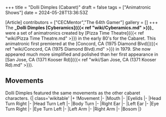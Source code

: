 +++
title = "Dolli Dimples (Cabaret)"
draft = false
tags = ["Animatronic Shows"]
date = 2024-05-28T13:36:53Z

[Article]
contributors = ["CECMentor","The 64th Gamer"]
gallery = []
+++
The **_Dolli Dimples [Cyberamics]({{< ref "wiki/Cyberamics.md" >}})**_ were a set of animatronics created by [Pizza Time Theatre]({{< ref "wiki/Pizza Time Theatre.md" >}}) in the early 80's for the Cabaret. This animatronic first premiered at the [Concord, CA (1975 Diamond Blvd)]({{< ref "wiki/Concord, CA (1975 Diamond Blvd).md" >}}) in 1979. She now appeared much more simplified and polished than her first appearance in [San Jose, CA (1371 Kooser Rd)]({{< ref "wiki/San Jose, CA (1371 Kooser Rd).md" >}}).

## Movements ##
Dolli Dimples featured the same movements as the other cabaret characters.
{| class='wikitable'
|+
!Movement
|-
|Mouth
|-
|Eyelids
|-
|Head Turn Right
|-
|Head Turn Left
|-
|Body Turn
|-
|Right Ear
|-
|Left Ear
|-
|Eye Turn Right
|-
|Eye Turn Left
|-
|Left Arm
|-
|Right Arm
|-
|Bosom
|}